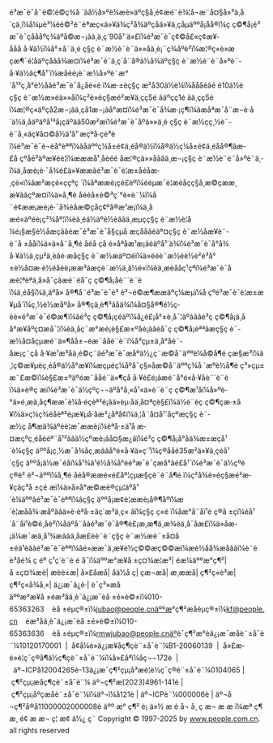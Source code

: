 é³æ¯è¯å¨è©¦é©ç¾å ´ãå½­å»ºè¼æè»äºç§å­¸é¢æé¨è¾¦å¬æ¨å¤§å»³ä¸å´çä¸ï¼å¼µè²¼èè©²é¨èªæç«ä»¥ä¾ç²å¾äºç­åä»¥ä¸çåµäººå¡åå®ï¼ç ç©¶å¡é³æ¯è¯çåå­åºç¾äºå©æ¬¡ãä¸ä¸ç´90å¹´ä»£ï¼é³æ¯è¯ç¢©å£«ç¢æ¥­ååå å·¥ä½ï¼å°±å¨ä¸é ç§ç è¨­æ½è¨­è¨ä»»åä¸­è¡¨ç¾åºè²ï¼æ¦®ç«è»æçæ¶¯é¦åäºç­åãå¾æ­¤ï¼é³æ¯è¯ä¸ç´å¨å®ä½å¾äºç§ç è¨­æ½è¨­è¨å»ºè¨­å·¥ä½ãç¶å¹´ï¼æåéé¡è¨­æ½å»ºè¨­æ°´å¹³ç¸å°è½åãé³æ¯è¯å¿å­é«é ï¼æ·±èç§ç æ²å30ä½è¼ï¼åååèãé é10ä½é ç§ç è¨­æ½æ»éä»»åï¼ç²è»éç§æé²æ­¥ä¸ç­ç5é ãäºç­ç1é ãä¸ç­ç5é ï¼æ¦®ç«äºç­å2æ¬¡ãä¸ç­å1æ¬¡ãå°æ­¤ï¼é³æ¯è¯å¾æ·¡ç¶ï¼âæåªæ¯å¨æ¬è·å´ä½ä¸åäºäºå¹³å¡çäºãâ50æ­²æï¼é³æ¯è¯åºä»»ä¸é ç§ç è¨­æ½çç¸½è¨­è¨å¸«ãç¥å¤©å½ä¹å¹´æçºå·çè³èï¼é³æ¯è¯è¬èå°èªªï¼âåäººç¼å±é¢ä¸éå®ä½ï¼å®ä½ç¼å±é¢ä¸éåå®¶ãæ­£å çºåé²äºæ¥­éè¦ï¼æææå¹¸åèéé åæ¦®çä»»åãâä¸æ¬¡ç§ç è¨­æ½è¨­è¨å»ºè¨­ä¸­ï¼ä¸åæè¡è·¯å¾é£ä»¥ææãé³æ¯è¯è¦æ±åéåæ­¸çè«ï¼âæ²æçè«ççªç ´ï¼åªææè¡çé£èºï¼ééµæ¯è¦æèåçç§å­¸æ©çææ¸æ¥ãâçºæ­¤ï¼ä»å¸¶é åééå±è©³ç´°è«è¨¼ï¼å¨é¢ææ¡æè¡è·¯å¾èåæ©çåç¢ºå®æ¹æ¡ï¼ä¸åæé«äºéè¡ç²¾åº¦ï¼èä¸éä½äºè½èãâä¸æµçç§ç è¨­æ½è¦å¼é¡§æ§è½åæçãâéæ¯é³æ¯è¯å§çµå æçååãéäº¤ç§ç è¨­æ½åæ­¥è¨­è¨å ±ååï¼ä»ä»å¨å¸¶é åéå ç­å é»åªåæ¹æ¡ãéäºå¹´ä¾ï¼é³æ¯è¯å°å¾å·¥ä½ä¸çµ²ä¸èãé·æåç§ç è¨­æ½æäº¤éï¼ä»ééè¨­æ½éè½è²é³å°±è½å¤æ·è½éåéè¡ææ³ãæçè¨­æ½ä¸ä½é«ï¼èä¸æèååç¹çªï¼é³æ¯è¯å æè¦ªèªä¸å»å¯çãæé¨éå¯ç ç©¶å¡åè¨´è¨èï¼ä¸éå§ï¼ä¸äºå» å®¶å¨é³æ¯è¯è² è²¬é©æ¶ææäºç¼æµï¼å çºé³æ¯è¯è¦æ±æ¥µå´ï¼ç¸½è½æåºå» å®¶çä¸è¶³ãåä¾ï¼å¤§å®¶é½ç­èè«é³æ¯è¯é©æ¶ï¼âé³ç ç©¶å¡çéäºï¼å¿è£¡å°±è¸å¯¦äºâãâé³ç ç©¶å¡ä¸åå°æ¥­åºç¤æå¯¦ï¼èä¸åç¨æ°æè¡è§£æ±ºåé¡ãâéå¯ç ç©¶å¡èªªãæç§ç è¨­æ½å¤åçµæé¨ä»¶åå±¬éæ¨ååè¨­è¨ï¼å³çµ±ä¸­å°åè¨­åæ¡ç¨çå å·¥æ¹æ³åä¸é©ç¨ãé³æ¯è¯æåºä½¿ç¨æ©å¨äººè¼å©å¶é çæ§æ³ï¼ä¸¦ç©æ¥µèç¸éå®ä½å°æ¥ï¼æçµéç¼åºå¯ç§»åæ©å¨äººç¾å ´æºè½å¶é ç³»çµ±æ¨£æ©ï¼è§£æ±ºäºéæ¨ååé¨ä»¶çå å·¥é£é¡ãæé¨å°é«å·¥åè¨´è¨èï¼ä»è®ç æï¼é³æ¯è¯ä½çºç¬¬äºå°å¸«å¹«ä»è¨­è¨ç ç©¶æ¹åï¼å»ºè­°ä»é¸æä¸åç¶ææ¯è¼å·éçèª²é¡ãä»èµ·åä¸å¤ªçè§£ï¼ä½é¨èç ç©¶çæ·±å¥ï¼ä»ç¼ç¾éåèª²é¡æ¥µå·åæ²¿åªå¢ï¼ä¸¦å¨å¤å¹´åçºæç§ç è¨­æ½ç å¶æä¾äºéè¦æ¯ææè¡ï¼èªå·±ä¹å æ­¤æçºç¸éåééª¨å¹²ãâä½çºæè¡âå¤§æ¿âï¼é³ç ç©¶å¡å°åä¾æ±æçå¹´è¼ç§ç äººå¡ç¸½æ¯å¾åç¸æãâå°é«å·¥ä»ç´¹ï¼ç®ååé35æ­²ä»¥ä¸çéå¹´ç§ç äººå¡ä½æ¯éåï¼å¹¾ä¹é½å¾å°éé³æ¯è¯çæå°ãé£å¹´ï¼é³æ¯è¯ä½çºé ç®è² è²¬äººï¼å¸¶é åéå®ææé«é£åº¦çµæ§çè¨­è¨å¶é ï¼ç²å¾è»éç§æé²æ­¥çãç³å ±çé æï¼ä»å»å°æ©æè®çµ¦äºå¹´è¼äººãé³æ¯è¯èªªï¼âç§ç äººå¡æ¢è¦ææè¡å®¶åºï¼æ´è¦æåå¾·æåºãâä»è·èªå·±âç´æ³ä¸ç« âï¼ç§ç ç«é ï¼åæ°å¨åï¹é ç®å ±çï¼éå¹´å¨åï¹è©é¸åé²ï¼åäºå¨åãé³æ¯è¯å®¶è£¡æ¸æ¶ä¸æ¾èä¸å¯åæ£ï¼ä»åæ­¡ä¼æ¯æä¸å¹¾æãâä¸åæ£èè¨­è¨ç§ç è¨­æ½æè¨±å¤å±éä¹èãâé³æ¯è¯èªªï¼âé»ææ¯ä¸æ­¥é½ç©©æç©©æï¼æè½åå¾æåãâï¼è¨è è³åé¾ ç éº ç¹ç´è¨è é­ å¯ï¼äººæ°æ¥å ±ç¤¾æ¦æ³|
éæ¼äººæ°ç¶²|
å ±ç¤¾æè|
æèè±æ|
å»£åæå|
åä½å ç|
çæ¬æå|
æ¸ææå|
ç¶²ç«è²æ|
ç¶²ç«å¾å¸«|
ä¿¡æ¯ä¿è­·|
è¯ç³»æå
äººæ°æ¥å ±éæ³åä¸è¯ä¿¡æ¯èå ±é»è©±ï¼010-65363263    èå ±éµç®±ï¼jubao@people.cnäººæ°ç¶²æåéµç®±ï¼kf@people.cn    éæ³åä¸è¯ä¿¡æ¯èå ±é»è©±ï¼010-65363636    èå ±éµç®±ï¼rmwjubao@people.cnäºè¯ç¶²æ°èä¿¡æ¯æåè¨±å¯è¨¼10120170001  |  å¢å¼é»ä¿¡æ¥­åç¶çè¨±å¯è¨¼B1-20060139  |  å»£æ­é»è¦ç¯ç®å¶ä½ç¶çè¨±å¯è¨¼ï¼å»£åªï¼å­ç¬¬172è  |  äº¬ICPå12004265è-13ä¿¡æ¯ç¶²çµ¡å³æ­è¦è½ç¯ç®è¨±å¯è¨¼0104065 | ç¶²çµ¡æåç¶çè¨±å¯è¨¼ äº¬ç¶²æ[2023]4961-141è | ç¶²çµ¡åºçæåè¨±å¯è¨¼ï¼äº¬ï¼å­121è | äº¬ICPè¨¼000006è | äº¬å¬ç¶²å®å11000002000008è
äºº æ° ç¶² è¡ ä»½ æ é å¬ å¸ ç æ¬ æ æ ï¼æª ç¶ æ¸ é¢ æ æ¬ ç¦ æ­¢ ä½¿ ç¨
Copyright © 1997-2025 by www.people.com.cn. all rights reserved
